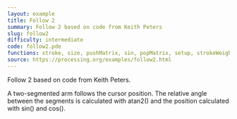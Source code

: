 ```yaml
---
layout: example
title: Follow 2
summary: Follow 2 based on code from Keith Peters
slug: follow2
difficulty: intermediate
code: follow2.pde
functions: stroke, size, pushMatrix, sin, popMatrix, setup, strokeWeight, cos, rotate, translate, draw, segment, dragSegment, atan2, line, background
source: https://processing.org/examples/follow2.html
---
```


Follow 2 based on code from Keith Peters. 

 A two-segmented arm follows the cursor position. The relative angle between the segments is calculated with atan2() and the position calculated with sin() and cos().
